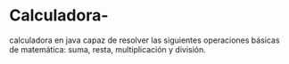 # Calculadora-
 calculadora en java capaz de resolver las siguientes operaciones básicas de matemática: suma, resta, multiplicación y división. 

